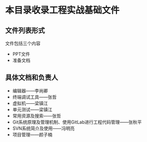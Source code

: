 # 本目录收录工程实战基础文件

## 文件列表形式
文件包括三个内容
* PPT文件
* 准备文档
 

## 具体文档和负责人
* 编辑器——李尚卿
* 终端调试工具——张哲
* 虚拟机——梁镇江
* 单元测试——梁镇江
* 常用资源及搜索——张哲
* Git系统原理及管理机制、使用GitLab进行工程代码管理——张秋平
* SVN系统简介及使用——冯明亮
* 项目管理——颜子楠
